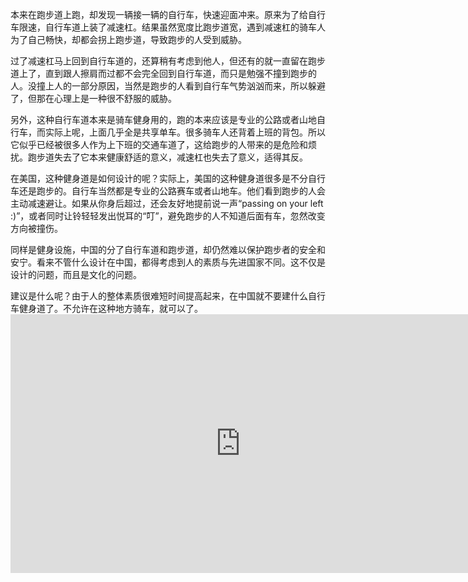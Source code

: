 本来在跑步道上跑，却发现一辆接一辆的自行车，快速迎面冲来。原来为了给自行车限速，自行车道上装了减速杠。结果虽然宽度比跑步道宽，遇到减速杠的骑车人为了自己畅快，却都会拐上跑步道，导致跑步的人受到威胁。

过了减速杠马上回到自行车道的，还算稍有考虑到他人，但还有的就一直留在跑步道上了，直到跟人擦肩而过都不会完全回到自行车道，而只是勉强不撞到跑步的人。没撞上人的一部分原因，当然是跑步的人看到自行车气势汹汹而来，所以躲避了，但那在心理上是一种很不舒服的威胁。

另外，这种自行车道本来是骑车健身用的，跑的本来应该是专业的公路或者山地自行车，而实际上呢，上面几乎全是共享单车。很多骑车人还背着上班的背包。所以它似乎已经被很多人作为上下班的交通车道了，这给跑步的人带来的是危险和烦扰。跑步道失去了它本来健康舒适的意义，减速杠也失去了意义，适得其反。

在美国，这种健身道是如何设计的呢？实际上，美国的这种健身道很多是不分自行车还是跑步的。自行车当然都是专业的公路赛车或者山地车。他们看到跑步的人会主动减速避让。如果从你身后超过，还会友好地提前说一声“passing on your left :)”，或者同时让铃轻轻发出悦耳的“叮”，避免跑步的人不知道后面有车，忽然改变方向被撞伤。

同样是健身设施，中国的分了自行车道和跑步道，却仍然难以保护跑步者的安全和安宁。看来不管什么设计在中国，都得考虑到人的素质与先进国家不同。这不仅是设计的问题，而且是文化的问题。

建议是什么呢？由于人的整体素质很难短时间提高起来，在中国就不要建什么自行车健身道了。不允许在这种地方骑车，就可以了。<iframe title="VideoPress Video Player" aria-label="VideoPress Video Player" width="736" height="414" src="https://video.wordpress.com/embed/0SXZTiU6?hd=0&amp;autoPlay=0&amp;permalink=1&amp;loop=0&amp;preloadContent=metadata&amp;muted=0&amp;playsinline=0&amp;controls=1&amp;cover=1" frameborder="0" allowfullscreen=""></iframe>

